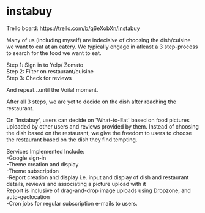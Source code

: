 # instabuy

Trello board: https://trello.com/b/q6eXobXn/instabuy

Many of us (including myself) are indecisive of choosing the dish/cuisine we want to eat at an eatery.
We typically engage in atleast a 3 step-process to search for the food we want to eat.

Step 1: Sign in to Yelp/ Zomato  
Step 2: Filter on restaurant/cuisine  
Step 3: Check for reviews  

And repeat...until the Voila! moment.

After all 3 steps, we are yet to decide on the dish after reaching the restaurant.

On 'Instabuy', users can decide on 'What-to-Eat' based on food pictures uploaded by other users and reviews provided by them.
Instead of choosing the dish based on the restaurant, we give the freedom to users to choose the restaurant based on the dish they find tempting.

Services  Implemented Include:  
-Google sign-in  
-Theme creation and display  
-Theme subscription  
-Report creation and display i.e. input and display of dish and restaurant details, reviews and associating a picture upload with it  
 Report is inclusive of drag-and-drop image uploads using Dropzone, and auto-geolocation  
-Cron jobs for regular subscription e-mails to users.  
